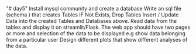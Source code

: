 "# day5" 
Install mysql community and create a database
Write an sql file (schema ) that creates Tables IF Not Exists, Drop Tables
Insert / Update Data into the created Tables and Databases above.
Read data from the tables and display it on streamlit/Flask.
The web app should have two pages or more and selection of the data to be displayed e.g show data belonging from a particular user
Design different plots that show different analyses of the data.
